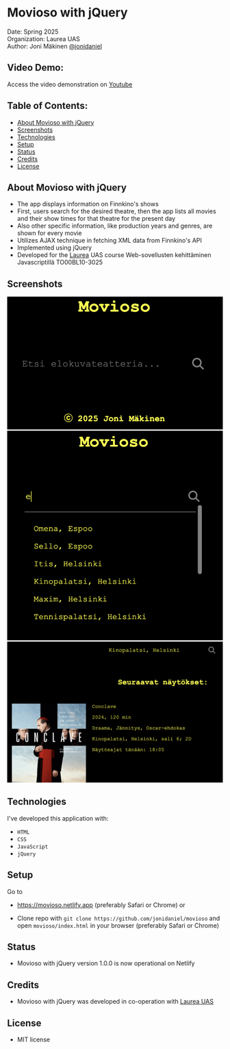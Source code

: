 # Movioso with jQuery

Date: Spring 2025\
Organization: Laurea UAS\
Author: Joni Mäkinen [@jonidaniel](https://github.com/jonidaniel)

## Video Demo:

Access the video demonstration on [Youtube]()

## Table of Contents:

- [About Movioso with jQuery](#about-movioso-with-jquery)
- [Screenshots](#screenshots)
- [Technologies](#technologies)
- [Setup](#setup)
- [Status](#status)
- [Credits](#credits)
- [License](#license)

## About Movioso with jQuery

- The app displays information on Finnkino's shows
- First, users search for the desired theatre, then the app lists all movies and their show times for that theatre for the present day
- Also other specific information, like production years and genres, are shown for every movie
- Utilizes AJAX technique in fetching XML data from Finnkino's API
- Implemented using jQuery
- Developed for the [Laurea](https://www.laurea.fi) UAS course Web-sovellusten kehittäminen Javascriptillä TO00BL10-3025

## Screenshots

![](screenshots/ss01.png?raw=true)
![](screenshots/ss02.png?raw=true)
![](screenshots/ss03.png?raw=true)

## Technologies

I've developed this application with:

- `HTML`
- `CSS`
- `JavaScript`
- `jQuery`

## Setup

Go to

- https://movioso.netlify.app (preferably Safari or Chrome) or

- Clone repo with `git clone https://github.com/jonidaniel/movioso` and open `movioso/index.html` in your browser (preferably Safari or Chrome)

## Status

- Movioso with jQuery version 1.0.0 is now operational on Netlify

## Credits

- Movioso with jQuery was developed in co-operation with [Laurea UAS](https://www.laurea.fi)

## License

- MIT license
